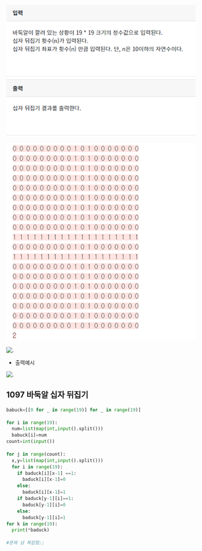 ![image-20200426211555396](./img/image-20200426211555396.png)

![](./img/image-20200426211656140.png)

![.](C:\Users\sky\AppData\Roaming\Typora\typora-user-images\image-20200426211738392.png)

- 출력예시

![.](C:\Users\sky\AppData\Roaming\Typora\typora-user-images\image-20200426211829242.png)

## 1097  바둑알 십자 뒤집기

```python
babuck=[[0 for _ in range(19)] for _ in range(19)]

for i in range(19):
  num=list(map(int,input().split()))
  babuck[i]=num
count=int(input())

for j in range(count):
  x,y=list(map(int,input().split()))
  for i in range(19):
    if baduck[i][x-1] ==1:
      baduck[i][x-1]=0
    else:
      baduck[i][x-1]=1
    if baduck[y-1][i]==1:
      baduck[y-1][i]=0
    else:
      baduck[y-1][i]=1
for k in range(19):
  print(*baduck)

#문제 넘 복잡함;;
```

